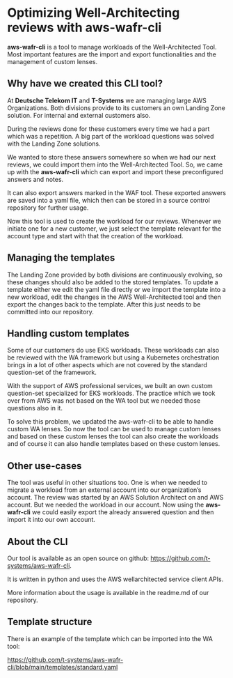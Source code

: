 ﻿# Optimizing Well-Architecting reviews with aws-wafr-cli

**aws-wafr-cli** is a tool to manage workloads of the Well-Architected Tool. Most important features are the import and export functionalities and the management of custom lenses.

## Why have we created this CLI tool?

At **Deutsche Telekom IT** and **T-Systems** we are managing large AWS Organizations. Both divisions provide to its customers an own Landing Zone solution. For internal and external customers also.

During the reviews done for these customers every time we had a part which was a repetition. A big part of the workload questions was solved with the Landing Zone solutions.

We wanted to store these answers somewhere so when we had our next reviews, we could import them into the Well-Architected Tool. So, we came up with the **aws-wafr-cli** which can export and import these preconfigured answers and notes. 

It can also export answers marked in the WAF tool. These exported answers are saved into a yaml file, which then can be stored in a source control repository for further usage.   

Now this tool is used to create the workload for our reviews. Whenever we initiate one for a new customer, we just select the template relevant for the account type and start with that the creation of the workload.

## Managing the templates

The Landing Zone provided by both divisions are continuously evolving, so these changes should also be added to the stored templates. To update a template either we edit the yaml file directly or we import the template into a new workload, edit the changes in the AWS Well-Architected tool and then export the changes back to the template. After this just needs to be committed into our repository.

## Handling custom templates

Some of our customers do use EKS workloads. These workloads can also be reviewed with the WA framework but using a Kubernetes orchestration brings in a lot of other aspects which are not covered by the standard question-set of the framework.

With the support of AWS professional services, we built an own custom question-set specialized for EKS workloads. The practice which we took over from AWS was not based on the WA tool but we needed those questions also in it. 

To solve this problem, we updated the aws-wafr-cli to be able to handle custom WA lenses. So now the tool can be used to manage custom lenses and based on these custom lenses the tool can also create the workloads and of course it can also handle templates based on these custom lenses. 

## Other use-cases

The tool was useful in other situations too. One is when we needed to migrate a workload from an external account into our organization’s account. The review was started by an AWS Solution Architect on and AWS account. But we needed the workload in our account. Now using the **aws-wafr-cli** we could easily export the already answered question and then import it into our own account.
## About the CLI
Our tool is available as an open source on github: <https://github.com/t-systems/aws-wafr-cli>.

It is written in python and uses the AWS wellarchitected service client APIs.

More information about the usage is available in the readme.md of our repository.

## Template structure

There is an example of the template which can be imported into the WA tool:

<https://github.com/t-systems/aws-wafr-cli/blob/main/templates/standard.yaml>

